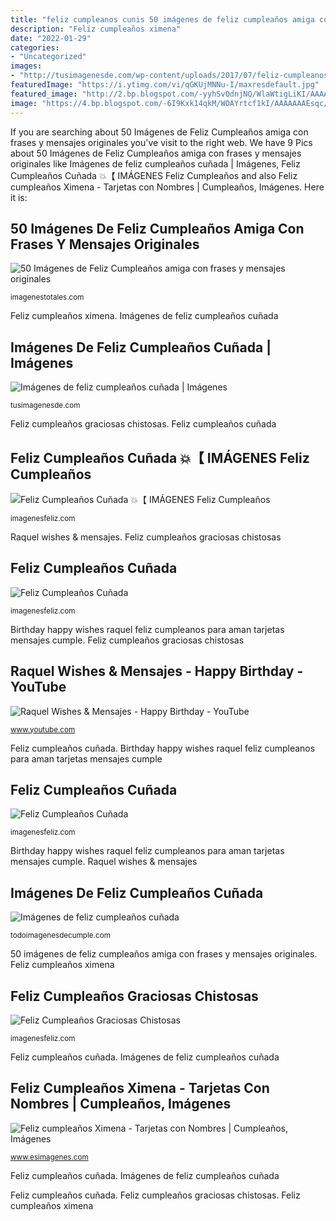 ```yaml
---
title: "feliz cumpleanos cunis 50 imágenes de feliz cumpleaños amiga con frases y mensajes originales"
description: "Feliz cumpleaños ximena"
date: "2022-01-29"
categories:
- "Uncategorized"
images:
- "http://tusimagenesde.com/wp-content/uploads/2017/07/feliz-cumpleanos-cunada-1.jpg"
featuredImage: "https://i.ytimg.com/vi/qGKUjMNNu-I/maxresdefault.jpg"
featured_image: "http://2.bp.blogspot.com/-yyhSvOdnjNQ/WlaWtigLiKI/AAAAAAABsuk/4jcFtISOgXsEBpzpPNhu4CfZwEpWJ_VJACK4BGAYYCw/s1600/feliz-cumpleanos-cunada-carta.jpg"
image: "https://4.bp.blogspot.com/-6I9Kxk14qkM/WOAYrtcf1kI/AAAAAAAEsqc/QSiz9uIHnNkEMdvys1C1QrwC7aCXe7-RQCLcB/s1600/Feliz-cumpleanos-Ximena-2.jpg"
---
```


If you are searching about 50 Imágenes de Feliz Cumpleaños amiga con frases y mensajes originales you've visit to the right web. We have 9 Pics about 50 Imágenes de Feliz Cumpleaños amiga con frases y mensajes originales like Imágenes de feliz cumpleaños cuñada | Imágenes, Feliz Cumpleaños Cuñada 💥【 IMÁGENES Feliz Cumpleaños and also Feliz cumpleaños Ximena - Tarjetas con Nombres | Cumpleaños, Imágenes. Here it is:

## 50 Imágenes De Feliz Cumpleaños Amiga Con Frases Y Mensajes Originales

![50 Imágenes de Feliz Cumpleaños amiga con frases y mensajes originales](https://imagenestotales.com/wp-content/uploads/2017/10/ami-33.jpg "Birthday happy wishes raquel feliz cumpleanos para aman tarjetas mensajes cumple")

<small>imagenestotales.com</small>

Feliz cumpleaños ximena. Imágenes de feliz cumpleaños cuñada

## Imágenes De Feliz Cumpleaños Cuñada | Imágenes

![Imágenes de feliz cumpleaños cuñada | Imágenes](http://tusimagenesde.com/wp-content/uploads/2017/07/feliz-cumpleanos-cunada-1.jpg "Feliz cumpleaños cuñada")

<small>tusimagenesde.com</small>

Feliz cumpleaños graciosas chistosas. Feliz cumpleaños cuñada

## Feliz Cumpleaños Cuñada 💥【 IMÁGENES Feliz Cumpleaños

![Feliz Cumpleaños Cuñada 💥【 IMÁGENES Feliz Cumpleaños](http://1.bp.blogspot.com/-iNxx3Cdf_CM/WlaWn1QteOI/AAAAAAABsts/sxVwSkx2wXQBn8tCwGVLx16medzrj4p-gCK4BGAYYCw/s1600/feliz-cumpleanos-cunada-2.jpg "Birthday happy wishes raquel feliz cumpleanos para aman tarjetas mensajes cumple")

<small>imagenesfeliz.com</small>

Raquel wishes &amp; mensajes. Feliz cumpleaños graciosas chistosas

## Feliz Cumpleaños Cuñada

![Feliz Cumpleaños Cuñada](http://2.bp.blogspot.com/-yyhSvOdnjNQ/WlaWtigLiKI/AAAAAAABsuk/4jcFtISOgXsEBpzpPNhu4CfZwEpWJ_VJACK4BGAYYCw/s1600/feliz-cumpleanos-cunada-carta.jpg "Imágenes de feliz cumpleaños cuñada")

<small>imagenesfeliz.com</small>

Birthday happy wishes raquel feliz cumpleanos para aman tarjetas mensajes cumple. Feliz cumpleaños graciosas chistosas

## Raquel Wishes &amp; Mensajes - Happy Birthday - YouTube

![Raquel Wishes &amp; Mensajes - Happy Birthday - YouTube](https://i.ytimg.com/vi/qGKUjMNNu-I/maxresdefault.jpg "Imágenes de feliz cumpleaños cuñada")

<small>www.youtube.com</small>

Feliz cumpleaños cuñada. Birthday happy wishes raquel feliz cumpleanos para aman tarjetas mensajes cumple

## Feliz Cumpleaños Cuñada

![Feliz Cumpleaños Cuñada](http://1.bp.blogspot.com/-YRO46Uv5P2k/WlaWnH0wEPI/AAAAAAABstQ/V6TpvGO0Pa41yzO9yjjMkgSGsZprlgK0wCK4BGAYYCw/s1600/feliz-cumpleanos-cunada-1.jpg "Feliz cumpleaños cuñada 💥【 imágenes feliz cumpleaños")

<small>imagenesfeliz.com</small>

Birthday happy wishes raquel feliz cumpleanos para aman tarjetas mensajes cumple. Raquel wishes &amp; mensajes

## Imágenes De Feliz Cumpleaños Cuñada

![Imágenes de feliz cumpleaños cuñada](https://todoimagenesdecumple.com/wp-content/uploads/2015/04/imagenes-de-feliz-cumpleanos-cunada.jpg "Feliz cumpleaños cuñada")

<small>todoimagenesdecumple.com</small>

50 imágenes de feliz cumpleaños amiga con frases y mensajes originales. Feliz cumpleaños ximena

## Feliz Cumpleaños Graciosas Chistosas

![Feliz Cumpleaños Graciosas Chistosas](http://2.bp.blogspot.com/-EyQJ6sCQkqs/WlaYJ3qSoFI/AAAAAAABs6Y/uakPgGzeMAYHXVH5El-HsjrZD3tjBpIbgCK4BGAYYCw/s1600/feliz-cumpleanos-chistosas-hermana.jpg "Feliz cumpleaños graciosas chistosas")

<small>imagenesfeliz.com</small>

Feliz cumpleaños cuñada. Imágenes de feliz cumpleaños cuñada

## Feliz Cumpleaños Ximena - Tarjetas Con Nombres | Cumpleaños, Imágenes

![Feliz cumpleaños Ximena - Tarjetas con Nombres | Cumpleaños, Imágenes](https://4.bp.blogspot.com/-6I9Kxk14qkM/WOAYrtcf1kI/AAAAAAAEsqc/QSiz9uIHnNkEMdvys1C1QrwC7aCXe7-RQCLcB/s1600/Feliz-cumpleanos-Ximena-2.jpg "Feliz cumpleaños cuñada")

<small>www.esimagenes.com</small>

Feliz cumpleaños cuñada. Imágenes de feliz cumpleaños cuñada

Feliz cumpleaños cuñada. Feliz cumpleaños graciosas chistosas. Feliz cumpleaños ximena
